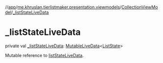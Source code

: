 //[app](../../../index.md)/[me.khruslan.tierlistmaker.presentation.viewmodels](../index.md)/[CollectionViewModel](index.md)/[_listStateLiveData](_list-state-live-data.md)

# _listStateLiveData

private val [_listStateLiveData](_list-state-live-data.md): [MutableLiveData](https://developer.android.com/reference/kotlin/androidx/lifecycle/MutableLiveData.html)&lt;[ListState](../../me.khruslan.tierlistmaker.presentation.models/-list-state/index.md)&gt;

Mutable reference to [listStateLiveData](list-state-live-data.md).
